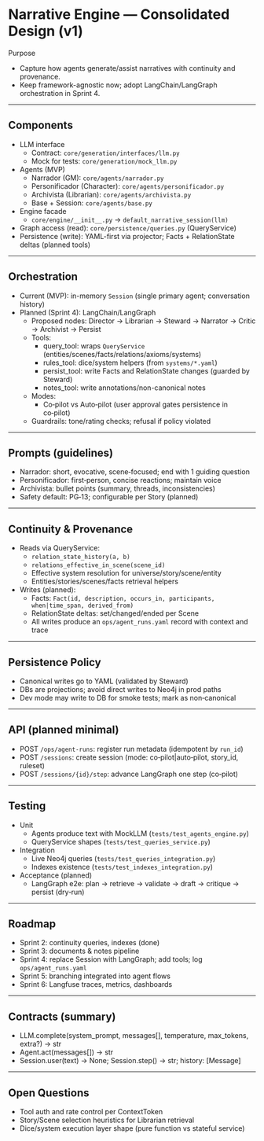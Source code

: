 # Narrative Engine — Consolidated Design (v1)

Purpose
- Capture how agents generate/assist narratives with continuity and provenance.
- Keep framework-agnostic now; adopt LangChain/LangGraph orchestration in Sprint 4.

---

## Components

- LLM interface
  - Contract: `core/generation/interfaces/llm.py`
  - Mock for tests: `core/generation/mock_llm.py`
- Agents (MVP)
  - Narrador (GM): `core/agents/narrador.py`
  - Personificador (Character): `core/agents/personificador.py`
  - Archivista (Librarian): `core/agents/archivista.py`
  - Base + Session: `core/agents/base.py`
- Engine facade
  - `core/engine/__init__.py` → `default_narrative_session(llm)`
- Graph access (read): `core/persistence/queries.py` (QueryService)
- Persistence (write): YAML-first via projector; Facts + RelationState deltas (planned tools)

---

## Orchestration

- Current (MVP): in-memory `Session` (single primary agent; conversation history)
- Planned (Sprint 4): LangChain/LangGraph
  - Proposed nodes: Director → Librarian → Steward → Narrator → Critic → Archivist → Persist
  - Tools:
    - query_tool: wraps `QueryService` (entities/scenes/facts/relations/axioms/systems)
    - rules_tool: dice/system helpers (from `systems/*.yaml`)
    - persist_tool: write Facts and RelationState changes (guarded by Steward)
    - notes_tool: write annotations/non-canonical notes
  - Modes:
    - Co‑pilot vs Auto‑pilot (user approval gates persistence in co‑pilot)
  - Guardrails: tone/rating checks; refusal if policy violated

---

## Prompts (guidelines)

- Narrador: short, evocative, scene‑focused; end with 1 guiding question
- Personificador: first‑person, concise reactions; maintain voice
- Archivista: bullet points (summary, threads, inconsistencies)
- Safety default: PG‑13; configurable per Story (planned)

---

## Continuity & Provenance

- Reads via QueryService:
  - `relation_state_history(a, b)`
  - `relations_effective_in_scene(scene_id)`
  - Effective system resolution for universe/story/scene/entity
  - Entities/stories/scenes/facts retrieval helpers
- Writes (planned):
  - Facts: `Fact(id, description, occurs_in, participants, when|time_span, derived_from)`
  - RelationState deltas: set/changed/ended per Scene
  - All writes produce an `ops/agent_runs.yaml` record with context and trace

---

## Persistence Policy

- Canonical writes go to YAML (validated by Steward)
- DBs are projections; avoid direct writes to Neo4j in prod paths
- Dev mode may write to DB for smoke tests; mark as non‑canonical

---

## API (planned minimal)

- POST `/ops/agent-runs`: register run metadata (idempotent by `run_id`)
- POST `/sessions`: create session (mode: co‑pilot|auto‑pilot, story_id, ruleset)
- POST `/sessions/{id}/step`: advance LangGraph one step (co‑pilot)

---

## Testing

- Unit
  - Agents produce text with MockLLM (`tests/test_agents_engine.py`)
  - QueryService shapes (`tests/test_queries_service.py`)
- Integration
  - Live Neo4j queries (`tests/test_queries_integration.py`)
  - Indexes existence (`tests/test_indexes_integration.py`)
- Acceptance (planned)
  - LangGraph e2e: plan → retrieve → validate → draft → critique → persist (dry‑run)

---

## Roadmap

- Sprint 2: continuity queries, indexes (done)
- Sprint 3: documents & notes pipeline
- Sprint 4: replace Session with LangGraph; add tools; log `ops/agent_runs.yaml`
- Sprint 5: branching integrated into agent flows
- Sprint 6: Langfuse traces, metrics, dashboards

---

## Contracts (summary)

- LLM.complete(system_prompt, messages[], temperature, max_tokens, extra?) → str
- Agent.act(messages[]) → str
- Session.user(text) → None; Session.step() → str; history: [Message]

---

## Open Questions

- Tool auth and rate control per ContextToken
- Story/Scene selection heuristics for Librarian retrieval
- Dice/system execution layer shape (pure function vs stateful service)
